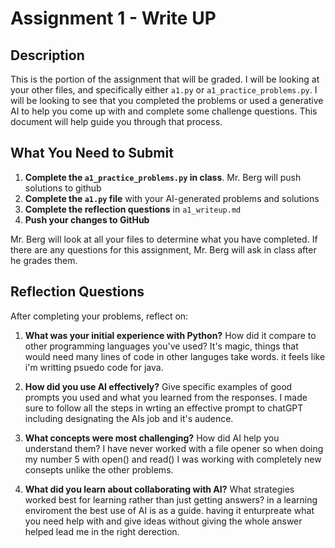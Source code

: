 # Assignment 1 - Write UP

## Description
This is the portion of the assignment that will be graded.  I will be looking at your other files, and specifically either `a1.py` or `a1_practice_problems.py`.  I will be looking to see that you completed the problems or used a generative AI to help you come up with and complete some challenge questions.  This document will help guide you through that process.

## What You Need to Submit
1. **Complete the `a1_practice_problems.py` in class**.  Mr. Berg will push solutions to github
2. **Complete the `a1.py` file** with your AI-generated problems and solutions
3. **Complete the reflection questions** in `a1_writeup.md`
4. **Push your changes to GitHub**

Mr. Berg will look at all your files to determine what you have completed.  If there are any questions for this assignment, Mr. Berg will ask in class after he grades them.


## Reflection Questions

After completing your problems, reflect on:

1. **What was your initial experience with Python?** How did it compare to other programming languages you've used?
It's magic, things that would need many lines of code in other languges take words. it feels like i'm writting psuedo code for java.

2. **How did you use AI effectively?** Give specific examples of good prompts you used and what you learned from the responses.
I made sure to follow all the steps in wrting an effective prompt to chatGPT including designating the AIs job and it's audence. 

3. **What concepts were most challenging?** How did AI help you understand them?
I have never worked with a file opener so when doing my number 5 with open() and read() I was working with completely new consepts unlike the other problems. 

4. **What did you learn about collaborating with AI?** What strategies worked best for learning rather than just getting answers?
in a learning enviroment the best use of AI is as a guide. having it enturpreate what you need help with and give ideas without giving the whole answer helped lead me in the right derection.